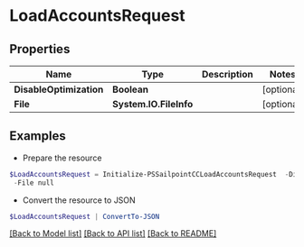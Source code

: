 # LoadAccountsRequest
## Properties

Name | Type | Description | Notes
------------ | ------------- | ------------- | -------------
**DisableOptimization** | **Boolean** |  | [optional] 
**File** | **System.IO.FileInfo** |  | [optional] 

## Examples

- Prepare the resource
```powershell
$LoadAccountsRequest = Initialize-PSSailpointCCLoadAccountsRequest  -DisableOptimization true `
 -File null
```

- Convert the resource to JSON
```powershell
$LoadAccountsRequest | ConvertTo-JSON
```

[[Back to Model list]](../README.md#documentation-for-models) [[Back to API list]](../README.md#documentation-for-api-endpoints) [[Back to README]](../README.md)

